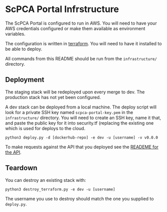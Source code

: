 # ScPCA Portal Infrstructure

The ScPCA Portal is configured to run in AWS.
You will need to have your AWS credentials configured or make them available as environment variables.

The configuration is written in [terraform](https://learn.hashicorp.com/terraform/getting-started/install.html).
You will need to have it installed to be able to deploy.

All commands from this README should be run from the `infrastructure/` directory.

## Deployment

The staging stack will be redeployed upon every merge to dev.
The production stack has not yet been configured.

A dev stack can be deployed from a local machine.
The deploy script will look for a private SSH key named `scpca-portal-key.pem` in the `infrastructure/` directory.
You will need to create an SSH key, name it that, and paste the public key for it into security.tf (replacing the existing one which is used for deploys to the cloud.

```
python3 deploy.py -d [dockerhub-repo] -e dev -u [username] -v v0.0.0
```

To make requests against the API that you deployed see the [READEME for the API](../api/README.md).

## Teardown

You can destroy an existing stack with:
```
python3 destroy_terraform.py -e dev -u [username]
```

The username you use to destroy should match the one you supplied to `deploy.py`.
